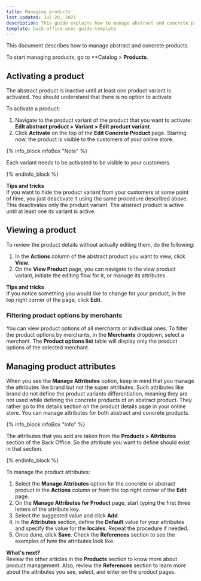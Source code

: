 ```yaml
---
title: Managing products
last_updated: Jul 28, 2021
description: This guide explains how to manage abstract and concrete products in Marketplace.
template: back-office-user-guide-template
---
```


This document describes how to manage abstract and concrete products.

To start managing products, go to **Catalog&nbsp;<span aria-label="and then">></span> **Products**.

## Activating a product

The abstract product is inactive until at least one product variant is activated. You should understand that there is no option to activate

To activate a product:
1. Navigate to the product variant of the product that you want to activate: **Edit abstract product&nbsp;<span aria-label="and then">></span> Variant&nbsp;<span aria-label="and then">></span> Edit product variant**.
2.  Click **Activate** on the top of the **Edit Concrete Product** page.
Starting now, the product is visible to the customers of your online store.

{% info_block infoBox "Note" %}

Each variant needs to be activated to be visible to your customers.

{% endinfo_block %}

**Tips and tricks**
<br>If you want to hide the product variant from your customers at some point of time, you just deactivate it using the same procedure described above. This deactivates only the product variant. The abstract product is active until at least one its variant is active.

## Viewing a product

To review the product details without actually editing them, do the following:
1. In the **Actions** column of the abstract product you want to view, click **View**.
2. On the **View Product** page, you can navigate to the view product variant, initiate the editing flow for it, or manage its attributes.

**Tips and tricks**
<br>If you notice something you would like to change for your product, in the top right corner of the page, click **Edit**.

### Filtering product options by merchants

You can view product options of all merchants or individual ones.
To filter the product options by merchants, in the **Merchants** dropdown, select a merchant. The **Product options list** table will display only the product options of the selected merchant.

## Managing product attributes

When you see the **Manage Attributes** option, keep in mind that you manage the attributes like brand but not the super attributes. Such attributes like brand do not define the product variants differentiation, meaning they are not used while defining the concrete products of an abstract product. They rather go to the details section on the product details page in your online store. You can manage attributes for both abstract and concrete products.

{% info_block infoBox "Info" %}

The attributes that you add are taken from the **Products&nbsp;<span aria-label="and then">></span> Attributes** section of the Back Office. So the attribute you want to define should exist in that section.

{% endinfo_block %}

To manage the product attributes:
1. Select the **Manage Attributes** option for the concrete or abstract product in the **Actions** column or from the top right corner of the **Edit** page.
2. On the **Manage Attributes for Product** page, start typing the first three letters of the attribute key.
3. Select the suggested value and click **Add**.
4. In the **Attributes** section, define the **Default** value for your attributes and specify the value for the **locales**.
Repeat the procedure if needed.
5. Once done, click **Save**.
Check the **References** section to see the examples of how the attributes look like.

**What's next?**
<br>Review the other articles in the **Products** section to know more about product management. Also, review the **References** section to learn more about the attributes you see, select, and enter on the product pages.
